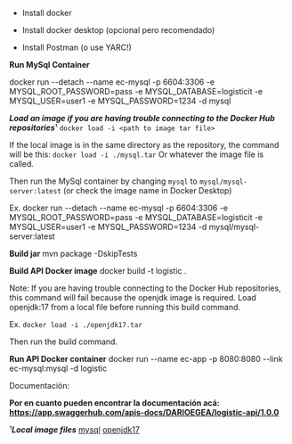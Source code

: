 - Install docker 

- Install docker desktop (opcional pero recomendado)

- Install Postman (o use YARC!)

**Run MySql Container**

docker run --detach --name ec-mysql -p 6604:3306 -e MYSQL_ROOT_PASSWORD=pass -e MYSQL_DATABASE=logisticit -e MYSQL_USER=user1 -e MYSQL_PASSWORD=1234 -d mysql

***Load an image if you are having trouble connecting to the Docker Hub repositories***¹
`docker load -i <path to image tar file>`

If the local image is in the same directory as the repository, the command will be this:
`docker load -i ./mysql.tar`
Or whatever the image file is called.

Then run the MySql container by changing `mysql` to `mysql/mysql-server:latest` (or check the image name in Docker Desktop)

Ex.
docker run --detach --name ec-mysql -p 6604:3306 -e MYSQL_ROOT_PASSWORD=pass -e MYSQL_DATABASE=logisticit -e MYSQL_USER=user1 -e MYSQL_PASSWORD=1234 -d mysql/mysql-server:latest

**Build jar**
mvn package -DskipTests

**Build API Docker image**
docker build -t logistic .

Note: If you are having trouble connecting to the Docker Hub repositories, this command will fail because the openjdk image is required. Load openjdk:17 from a local file before running this build command.

Ex.
`docker load -i ./openjdk17.tar`

Then run the build command.

**Run API Docker container**
docker run  --name ec-app -p 8080:8080  --link ec-mysql:mysql -d logistic

Documentación:

**Por en cuanto pueden encontrar la documentación acá: https://app.swaggerhub.com/apis-docs/DARIOEGEA/logistic-api/1.0.0**

¹***Local image files***
[mysql](https://drive.google.com/file/d/1mW0wQKJXBsod0R24oeJWpLlERpA5pWUl/view)
[openjdk17](https://drive.google.com/file/d/1CXv1IHFfbphHAtvKWRkeen5WrT8Klyiz/view)